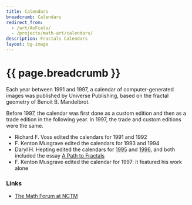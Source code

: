 ```yaml
---
title: Calendars
breadcrumb: Calendars
redirect_from:
  - /art/AoFcals/
  - /projects/math-art/calendars/
description: Fractals Calendars
layout: bg-image
---
```

# {{ page.breadcrumb }}

Each year between 1991 and 1997,
a calendar of computer-generated images was published
by Universe Publishing,
based on the fractal geometry of Benoit B. Mandelbrot.

Before 1997, the calendar was first done as a
custom edition and then as a trade edition in the following year.
In 1997, the trade and custom editions were the same.

- Richard F. Voss edited the calendars for 1991 and 1992
- F. Kenton Musgrave edited the calendars for 1993 and 1994
- Daryl H. Hepting edited the calendars for [1995](1995.html) and [1996](1996.html), and both included the essay [A Path to Fractals](a-path-to-fractals.html)
- F. Kenton Musgrave edited the calendar for 1997: it featured his work alone

### Links

* [The Math Forum at NCTM](http://mathforum.org/library/view/2285.html)
